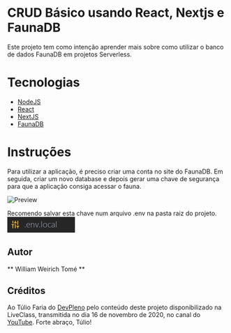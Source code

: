 # CRUD Básico usando React, Nextjs e FaunaDB

Este projeto tem como intenção aprender mais sobre como utilizar o banco de dados FaunaDB em projetos Serverless.

# Tecnologias
* [NodeJS](https://nodejs.org/en/)
* [React](https://pt-br.reactjs.org/)
* [NextJS](https://nextjs.org/)
* [FaunaDB](https://fauna.com/)

# Instruções
Para utilizar a aplicação, é preciso criar uma conta no site do FaunaDB.
Em seguida, criar um novo database e depois gerar uma chave de segurança para que a aplicação consiga acessar o fauna. 

![Preview](https://github.com/williamtome/crud-react-next-and-faunaDB/blob/master/faunadb.gif?raw=true)

Recomendo salvar esta chave num arquivo .env na pasta raiz do projeto.
<br><img src="./env file.jpg">

## Autor
** William Weirich Tomé **

## Créditos

Ao Túlio Faria do [DevPleno](https://devpleno.com) pelo conteúdo deste projeto disponibilizado na LiveClass, transmitida no dia 16 de novembro de 2020, no canal do [YouTube](https://www.youtube.com/watch?v=JRN59NP_3Q8). Forte abraço, Túlio!